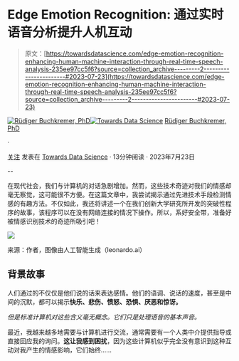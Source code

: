 # Edge Emotion Recognition: 通过实时语音分析提升人机互动

> 原文：[https://towardsdatascience.com/edge-emotion-recognition-enhancing-human-machine-interaction-through-real-time-speech-analysis-235ee97cc5f6?source=collection_archive---------2-----------------------#2023-07-23](https://towardsdatascience.com/edge-emotion-recognition-enhancing-human-machine-interaction-through-real-time-speech-analysis-235ee97cc5f6?source=collection_archive---------2-----------------------#2023-07-23)

[](https://medium.com/@ruetsi?source=post_page-----235ee97cc5f6--------------------------------)[![Rüdiger Buchkremer, PhD](../Images/c116ab76808a3b5c892e2917f1a679d7.png)](https://medium.com/@ruetsi?source=post_page-----235ee97cc5f6--------------------------------)[](https://towardsdatascience.com/?source=post_page-----235ee97cc5f6--------------------------------)[![Towards Data Science](../Images/a6ff2676ffcc0c7aad8aaf1d79379785.png)](https://towardsdatascience.com/?source=post_page-----235ee97cc5f6--------------------------------) [Rüdiger Buchkremer, PhD](https://medium.com/@ruetsi?source=post_page-----235ee97cc5f6--------------------------------)

·

[关注](https://medium.com/m/signin?actionUrl=https%3A%2F%2Fmedium.com%2F_%2Fsubscribe%2Fuser%2F808330b1b301&operation=register&redirect=https%3A%2F%2Ftowardsdatascience.com%2Fedge-emotion-recognition-enhancing-human-machine-interaction-through-real-time-speech-analysis-235ee97cc5f6&user=R%C3%BCdiger+Buchkremer%2C+PhD&userId=808330b1b301&source=post_page-808330b1b301----235ee97cc5f6---------------------post_header-----------) 发表在 [Towards Data Science](https://towardsdatascience.com/?source=post_page-----235ee97cc5f6--------------------------------) · 13分钟阅读 · 2023年7月23日 [](https://medium.com/m/signin?actionUrl=https%3A%2F%2Fmedium.com%2F_%2Fvote%2Ftowards-data-science%2F235ee97cc5f6&operation=register&redirect=https%3A%2F%2Ftowardsdatascience.com%2Fedge-emotion-recognition-enhancing-human-machine-interaction-through-real-time-speech-analysis-235ee97cc5f6&user=R%C3%BCdiger+Buchkremer%2C+PhD&userId=808330b1b301&source=-----235ee97cc5f6---------------------clap_footer-----------)

--

[](https://medium.com/m/signin?actionUrl=https%3A%2F%2Fmedium.com%2F_%2Fbookmark%2Fp%2F235ee97cc5f6&operation=register&redirect=https%3A%2F%2Ftowardsdatascience.com%2Fedge-emotion-recognition-enhancing-human-machine-interaction-through-real-time-speech-analysis-235ee97cc5f6&source=-----235ee97cc5f6---------------------bookmark_footer-----------)

在现代社会，我们与计算机的对话急剧增加。然而，这些技术奇迹对我们的情感却毫无察觉，这可能很不方便。在这篇文章中，我尝试揭示通过先进技术手段检测情感的有趣方法。不仅如此，我还将讲述一个在我们创新大学研究所开发的突破性程序的故事，该程序可以在没有网络连接的情况下操作。所以，系好安全带，准备好被情感识别技术的奇迹所吸引吧！

![](../Images/79d8f4540c56db0ace654d9785a3fcfe.png)

来源：作者，图像由人工智能生成（leonardo.ai）

## **背景故事**

人们通过的不仅仅是他们说的话来表达感情。他们的语调、说话的速度，甚至是中间的沉默，都可以揭示**快乐、悲伤、愤怒、恐惧、厌恶和惊讶。**

*但是标准计算机对这些含义毫无概念。它们只是处理语音的基本声音。*

最近，我越来越多地需要与计算机进行交流，通常需要有一个人类中介提供指导或直接回应我的询问。**这让我感到困扰**，因为这些计算机似乎完全没有意识到这种互动对我产生的情感影响，它们始终……
